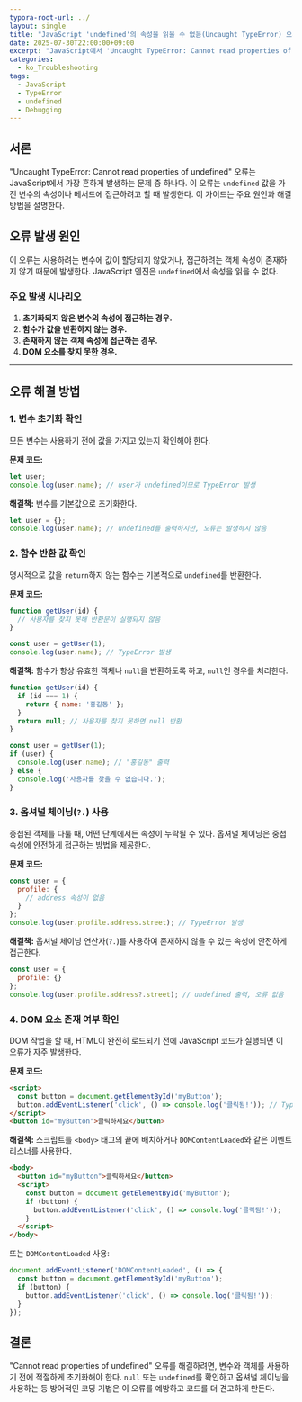 ```yaml
---
typora-root-url: ../
layout: single
title: "JavaScript 'undefined'의 속성을 읽을 수 없음(Uncaught TypeError) 오류 해결 방법"
date: 2025-07-30T22:00:00+09:00
excerpt: "JavaScript에서 'Uncaught TypeError: Cannot read properties of undefined' 오류가 발생하는 원인을 파악하고, 효과적인 해결 방법을 알아봅니다."
categories:
  - ko_Troubleshooting
tags:
  - JavaScript
  - TypeError
  - undefined
  - Debugging
---
```


## 서론

"Uncaught TypeError: Cannot read properties of undefined" 오류는 JavaScript에서 가장 흔하게 발생하는 문제 중 하나다. 이 오류는 `undefined` 값을 가진 변수의 속성이나 메서드에 접근하려고 할 때 발생한다. 이 가이드는 주요 원인과 해결 방법을 설명한다.

## 오류 발생 원인

이 오류는 사용하려는 변수에 값이 할당되지 않았거나, 접근하려는 객체 속성이 존재하지 않기 때문에 발생한다. JavaScript 엔진은 `undefined`에서 속성을 읽을 수 없다.

### 주요 발생 시나리오

1.  **초기화되지 않은 변수의 속성에 접근하는 경우.**
2.  **함수가 값을 반환하지 않는 경우.**
3.  **존재하지 않는 객체 속성에 접근하는 경우.**
4.  **DOM 요소를 찾지 못한 경우.**

---

## 오류 해결 방법

### 1. 변수 초기화 확인

모든 변수는 사용하기 전에 값을 가지고 있는지 확인해야 한다.

**문제 코드:**
```javascript
let user;
console.log(user.name); // user가 undefined이므로 TypeError 발생
```

**해결책:**
변수를 기본값으로 초기화한다.

```javascript
let user = {};
console.log(user.name); // undefined를 출력하지만, 오류는 발생하지 않음
```

### 2. 함수 반환 값 확인

명시적으로 값을 `return`하지 않는 함수는 기본적으로 `undefined`를 반환한다.

**문제 코드:**
```javascript
function getUser(id) {
  // 사용자를 찾지 못해 반환문이 실행되지 않음
}

const user = getUser(1);
console.log(user.name); // TypeError 발생
```

**해결책:**
함수가 항상 유효한 객체나 `null`을 반환하도록 하고, `null`인 경우를 처리한다.

```javascript
function getUser(id) {
  if (id === 1) {
    return { name: '홍길동' };
  }
  return null; // 사용자를 찾지 못하면 null 반환
}

const user = getUser(1);
if (user) {
  console.log(user.name); // "홍길동" 출력
} else {
  console.log('사용자를 찾을 수 없습니다.');
}
```

### 3. 옵셔널 체이닝(`?.`) 사용

중첩된 객체를 다룰 때, 어떤 단계에서든 속성이 누락될 수 있다. 옵셔널 체이닝은 중첩 속성에 안전하게 접근하는 방법을 제공한다.

**문제 코드:**
```javascript
const user = {
  profile: {
    // address 속성이 없음
  }
};
console.log(user.profile.address.street); // TypeError 발생
```

**해결책:**
옵셔널 체이닝 연산자(`?.`)를 사용하여 존재하지 않을 수 있는 속성에 안전하게 접근한다.

```javascript
const user = {
  profile: {}
};
console.log(user.profile.address?.street); // undefined 출력, 오류 없음
```

### 4. DOM 요소 존재 여부 확인

DOM 작업을 할 때, HTML이 완전히 로드되기 전에 JavaScript 코드가 실행되면 이 오류가 자주 발생한다.

**문제 코드:**
```html
<script>
  const button = document.getElementById('myButton');
  button.addEventListener('click', () => console.log('클릭됨!')); // TypeError 발생
</script>
<button id="myButton">클릭하세요</button>
```

**해결책:**
스크립트를 `<body>` 태그의 끝에 배치하거나 `DOMContentLoaded`와 같은 이벤트 리스너를 사용한다.

```html
<body>
  <button id="myButton">클릭하세요</button>
  <script>
    const button = document.getElementById('myButton');
    if (button) {
      button.addEventListener('click', () => console.log('클릭됨!'));
    }
  </script>
</body>
```

또는 `DOMContentLoaded` 사용:
```javascript
document.addEventListener('DOMContentLoaded', () => {
  const button = document.getElementById('myButton');
  if (button) {
    button.addEventListener('click', () => console.log('클릭됨!'));
  }
});
```

## 결론

"Cannot read properties of undefined" 오류를 해결하려면, 변수와 객체를 사용하기 전에 적절하게 초기화해야 한다. `null` 또는 `undefined`를 확인하고 옵셔널 체이닝을 사용하는 등 방어적인 코딩 기법은 이 오류를 예방하고 코드를 더 견고하게 만든다.
